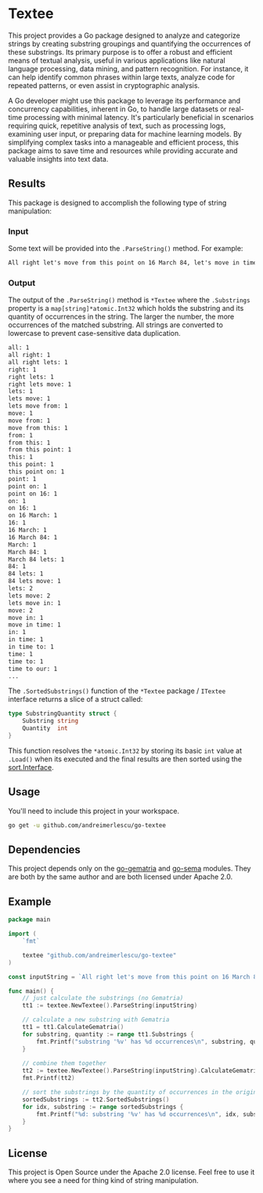 # Textee

This project provides a Go package designed to analyze and categorize strings by creating substring groupings and 
quantifying the occurrences of these substrings. Its primary purpose is to offer a robust and efficient means of 
textual analysis, useful in various applications like natural language processing, data mining, and pattern recognition. 
For instance, it can help identify common phrases within large texts, analyze code for repeated patterns, or even assist 
in cryptographic analysis.

A Go developer might use this package to leverage its performance and concurrency capabilities, inherent in Go, to 
handle large datasets or real-time processing with minimal latency. It's particularly beneficial in scenarios requiring 
quick, repetitive analysis of text, such as processing logs, examining user input, or preparing data for machine 
learning models. By simplifying complex tasks into a manageable and efficient process, this package aims to save time 
and resources while providing accurate and valuable insights into text data.

## Results

This package is designed to accomplish the following type of string manipulation: 

### Input 

Some text will be provided into the `.ParseString()` method. For example: 

```txt
All right let's move from this point on 16 March 84, let's move in time to our second location which is a specific building near where you are now. Are you ready? Just a minute. All. right, I will wait. All right, move now from this area to the front ground level of the building known as the Menara Building, to the front of, on the ground, the Menara Building.
```

### Output

The output of the `.ParseString()` method is `*Textee` where the `.Substrings` property is a `map[string]*atomic.Int32` 
which holds the substring and its quantity of occurrences in the string. The larger the number, the more occurrences
of the matched substring. All strings are converted to lowercase to prevent case-sensitive data duplication.

```txt
all: 1
all right: 1
all right lets: 1
right: 1
right lets: 1
right lets move: 1
lets: 1
lets move: 1
lets move from: 1
move: 1
move from: 1
move from this: 1
from: 1
from this: 1
from this point: 1
this: 1
this point: 1
this point on: 1
point: 1
point on: 1
point on 16: 1
on: 1
on 16: 1
on 16 March: 1
16: 1
16 March: 1
16 March 84: 1
March: 1
March 84: 1
March 84 lets: 1
84: 1
84 lets: 1
84 lets move: 1
lets: 2
lets move: 2
lets move in: 1
move: 2
move in: 1
move in time: 1
in: 1
in time: 1
in time to: 1
time: 1
time to: 1
time to our: 1
...
```

The `.SortedSubstrings()` function of the `*Textee` package / `ITextee` interface returns a slice of a struct called: 

```go
type SubstringQuantity struct {
	Substring string
	Quantity  int
}
```

This function resolves the `*atomic.Int32` by storing its basic `int` value at `.Load()` when its executed and the
final results are then sorted using the [sort.Interface](https://pkg.go.dev/sort). 

## Usage

You'll need to include this project in your workspace.

```bash
go get -u github.com/andreimerlescu/go-textee
```

## Dependencies

This project depends only on the [go-gematria](https://github.com/andreimerlescu/go-gematria) and 
[go-sema](github.com/andreimerlescu/go-sema) modules. They are both by the same author and are both
licensed under Apache 2.0.

## Example

```go
package main

import (
	`fmt`

	textee "github.com/andreimerlescu/go-textee"
)

const inputString = `All right let's move from this point on 16 March 84, let's move in time to our second location which is a specific building near where you are now. Are you ready? Just a minute. All. right, I will wait. All right, move now from this area to the front ground level of the building known as the Menara Building, to the front of, on the ground, the Menara Building.`

func main() {
	// just calculate the substrings (no Gematria)
	tt1 := textee.NewTextee().ParseString(inputString)

	// calculate a new substring with Gematria 
	tt1 = tt1.CalculateGematria()
	for substring, quantity := range tt1.Substrings {
		fmt.Printf("substring '%v' has %d occurrences\n", substring, quantity.Load())
    }
	
	// combine them together
	tt2 := textee.NewTextee().ParseString(inputString).CalculateGematria()
	fmt.Printf(tt2)

	// sort the substrings by the quantity of occurrences in the original string, most common are first
	sortedSubstrings := tt2.SortedSubstrings()
	for idx, substring := range sortedSubstrings {
		fmt.Printf("%d: substring '%v' has %d occurrences\n", idx, substring.Substring, substring.Quantity)
	}
}

```

## License

This project is Open Source under the Apache 2.0 license. Feel free to use it where you see a need for thing kind of 
string manipulation.
